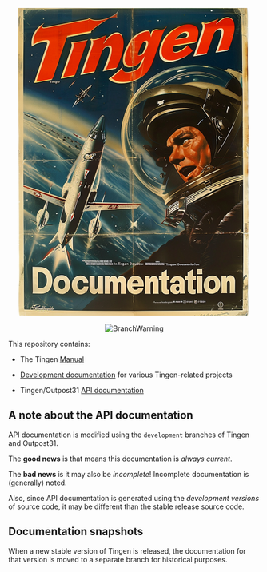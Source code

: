<!-- u240925 -->

<div align="center">

  ![logo](./.github/Images/Logos/TingenDocumentation-464x616.png)

  ![BranchWarning](https://img.shields.io/badge/Release-24.9-seagreen?style=for-the-badge)

</div>

This repository contains:

* The Tingen [Manual](https://github.com/spectrum-health-systems/Tingen-Documentation/blob/main/Manual/Tingen-Manual.md)

* [Development documentation](https://github.com/spectrum-health-systems/Tingen-Documentation/blob/main/Development/README.md) for various Tingen-related projects

* Tingen/Outpost31 [API documentation](https://github.com/spectrum-health-systems/Tingen-Documentation/blob/main/docs/README.md)

## A note about the API documentation

API documentation is modified using the `development` branches of Tingen and Outpost31.

The **good news** is that means this documentation is *always current*.

The **bad news** is it may also be *incomplete*! Incomplete documentation is (generally) noted.

Also, since API documentation is generated using the *development versions* of source code, it may be different than the stable release source code.

## Documentation snapshots

When a new stable version of Tingen is released, the documentation for that version is moved to a separate branch for historical purposes.
